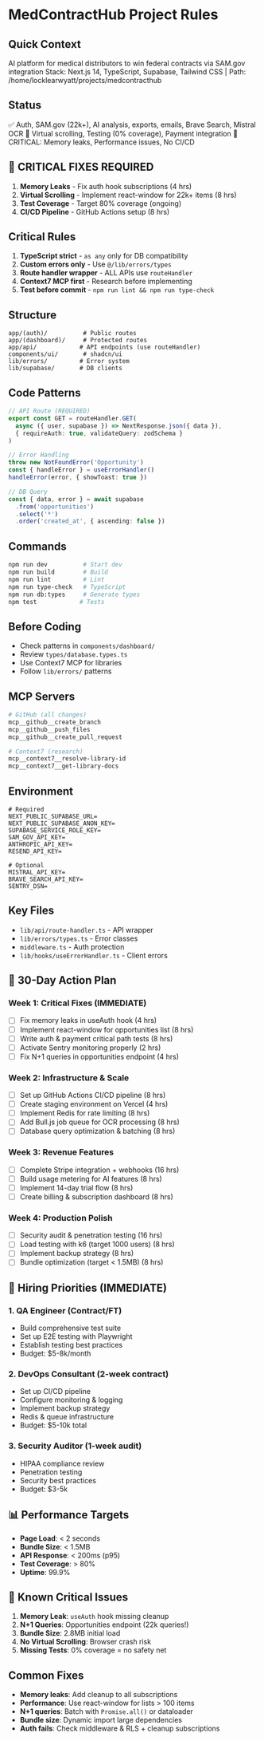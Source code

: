 # MedContractHub Project Rules

## Quick Context
AI platform for medical distributors to win federal contracts via SAM.gov integration
Stack: Next.js 14, TypeScript, Supabase, Tailwind CSS | Path: /home/locklearwyatt/projects/medcontracthub

## Status
✅ Auth, SAM.gov (22k+), AI analysis, exports, emails, Brave Search, Mistral OCR
🚧 Virtual scrolling, Testing (0% coverage), Payment integration
🚨 CRITICAL: Memory leaks, Performance issues, No CI/CD

## 🚨 CRITICAL FIXES REQUIRED
1. **Memory Leaks** - Fix auth hook subscriptions (4 hrs)
2. **Virtual Scrolling** - Implement react-window for 22k+ items (8 hrs)
3. **Test Coverage** - Target 80% coverage (ongoing)
4. **CI/CD Pipeline** - GitHub Actions setup (8 hrs)

## Critical Rules
1. **TypeScript strict** - `as any` only for DB compatibility
2. **Custom errors only** - Use `@/lib/errors/types`
3. **Route handler wrapper** - ALL APIs use `routeHandler`
4. **Context7 MCP first** - Research before implementing
5. **Test before commit** - `npm run lint && npm run type-check`

## Structure
```
app/(auth)/          # Public routes
app/(dashboard)/     # Protected routes  
app/api/            # API endpoints (use routeHandler)
components/ui/       # shadcn/ui
lib/errors/         # Error system
lib/supabase/       # DB clients
```

## Code Patterns
```typescript
// API Route (REQUIRED)
export const GET = routeHandler.GET(
  async ({ user, supabase }) => NextResponse.json({ data }),
  { requireAuth: true, validateQuery: zodSchema }
)

// Error Handling
throw new NotFoundError('Opportunity')
const { handleError } = useErrorHandler()
handleError(error, { showToast: true })

// DB Query
const { data, error } = await supabase
  .from('opportunities')
  .select('*')
  .order('created_at', { ascending: false })
```

## Commands
```bash
npm run dev          # Start dev
npm run build        # Build
npm run lint         # Lint
npm run type-check   # TypeScript
npm run db:types     # Generate types
npm test            # Tests
```

## Before Coding
- Check patterns in `components/dashboard/`
- Review `types/database.types.ts`
- Use Context7 MCP for libraries
- Follow `lib/errors/` patterns

## MCP Servers
```bash
# GitHub (all changes)
mcp__github__create_branch
mcp__github__push_files  
mcp__github__create_pull_request

# Context7 (research)
mcp__context7__resolve-library-id
mcp__context7__get-library-docs
```

## Environment
```env
# Required
NEXT_PUBLIC_SUPABASE_URL=
NEXT_PUBLIC_SUPABASE_ANON_KEY=
SUPABASE_SERVICE_ROLE_KEY=
SAM_GOV_API_KEY=
ANTHROPIC_API_KEY=
RESEND_API_KEY=

# Optional
MISTRAL_API_KEY=
BRAVE_SEARCH_API_KEY=
SENTRY_DSN=
```

## Key Files
- `lib/api/route-handler.ts` - API wrapper
- `lib/errors/types.ts` - Error classes
- `middleware.ts` - Auth protection
- `lib/hooks/useErrorHandler.ts` - Client errors

## 🎯 30-Day Action Plan

### Week 1: Critical Fixes (IMMEDIATE)
- [ ] Fix memory leaks in useAuth hook (4 hrs)
- [ ] Implement react-window for opportunities list (8 hrs)
- [ ] Write auth & payment critical path tests (8 hrs)
- [ ] Activate Sentry monitoring properly (2 hrs)
- [ ] Fix N+1 queries in opportunities endpoint (4 hrs)

### Week 2: Infrastructure & Scale
- [ ] Set up GitHub Actions CI/CD pipeline (8 hrs)
- [ ] Create staging environment on Vercel (4 hrs)
- [ ] Implement Redis for rate limiting (8 hrs)
- [ ] Add Bull.js job queue for OCR processing (8 hrs)
- [ ] Database query optimization & batching (8 hrs)

### Week 3: Revenue Features
- [ ] Complete Stripe integration + webhooks (16 hrs)
- [ ] Build usage metering for AI features (8 hrs)
- [ ] Implement 14-day trial flow (8 hrs)
- [ ] Create billing & subscription dashboard (8 hrs)

### Week 4: Production Polish
- [ ] Security audit & penetration testing (16 hrs)
- [ ] Load testing with k6 (target 1000 users) (8 hrs)
- [ ] Implement backup strategy (8 hrs)
- [ ] Bundle optimization (target < 1.5MB) (8 hrs)

## 👥 Hiring Priorities (IMMEDIATE)

### 1. QA Engineer (Contract/FT)
- Build comprehensive test suite
- Set up E2E testing with Playwright
- Establish testing best practices
- Budget: $5-8k/month

### 2. DevOps Consultant (2-week contract)
- Set up CI/CD pipeline
- Configure monitoring & logging
- Implement backup strategy
- Redis & queue infrastructure
- Budget: $5-10k total

### 3. Security Auditor (1-week audit)
- HIPAA compliance review
- Penetration testing
- Security best practices
- Budget: $3-5k

## 📊 Performance Targets
- **Page Load**: < 2 seconds
- **Bundle Size**: < 1.5MB
- **API Response**: < 200ms (p95)
- **Test Coverage**: > 80%
- **Uptime**: 99.9%

## 🐛 Known Critical Issues
1. **Memory Leak**: `useAuth` hook missing cleanup
2. **N+1 Queries**: Opportunities endpoint (22k queries!)
3. **Bundle Size**: 2.8MB initial load
4. **No Virtual Scrolling**: Browser crash risk
5. **Missing Tests**: 0% coverage = no safety net

## Common Fixes
- **Memory leaks**: Add cleanup to all subscriptions
- **Performance**: Use react-window for lists > 100 items
- **N+1 queries**: Batch with `Promise.all()` or dataloader
- **Bundle size**: Dynamic import large dependencies
- **Auth fails**: Check middleware & RLS + cleanup subscriptions